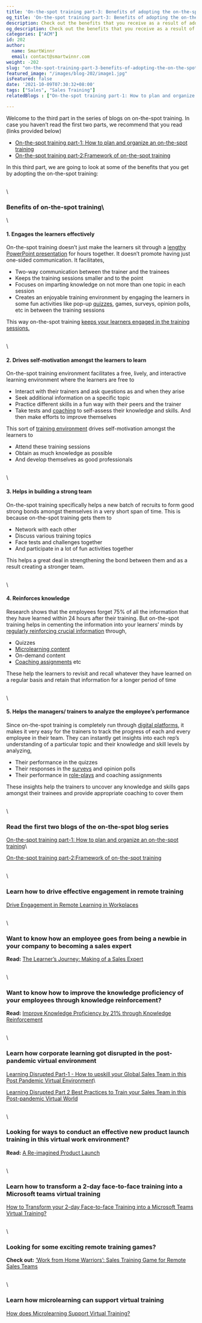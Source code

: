 ```yaml
---
title: 'On-the-spot training part-3: Benefits of adopting the on-the-spot training'
og_title: 'On-the-spot training part-3: Benefits of adopting the on-the-spot training'
description: Check out the benefits that you receive as a result of adopting the on-the-spot training 
og_description: Check out the benefits that you receive as a result of adopting the on-the-spot training
categories: ["ACM"]
id: 202
author:
  name: SmartWinnr
  email: contact@smartwinnr.com
weight: -202
slug: "on-the-spot-training-part-3-benefits-of-adopting-the-on-the-spot-training"
featured_image: "/images/blog-202/image1.jpg"
isFeatured: false
date: '2021-10-09T07:30:32+08:00'
tags: ["Sales", "Sales Training"]
relatedBlogs : ["On-the-spot training part-1: How to plan and organize on-the-spot training?", "On-the-spot training part-2: The Framework of On-the-spot Training", "How to Transform your 2-day Face-to-face Training into a Microsoft Teams Virtual Training?", "‘Work from Home Warriors’: Sales Training Game for Remote Sales Teams", "Learning Disrupted Part-1 - How to upskill your Global Sales Team in this Post Pandemic Virtual Environment", "Learning Disrupted Part 2 Best Practices to Train your Sales Team in this Post-pandemic Virtual World", "The Learner’s Journey: Making of a Sales Expert", "Drive Engagement in Remote Learning in Workplaces", "Improve Knowledge Proficiency by 21% through Knowledge Reinforcement"]

---
```


Welcome to the third part in the series of blogs on on-the-spot training. In case you haven’t read the first two parts, we recommend that you read (links provided below)
  
* [On-the-spot training part-1: How to plan and organize an on-the-spot training](https://www.smartwinnr.com/post/on-the-spot-training-part-1-how-to-plan-and-organize-on-the-spot-training/)
* [On-the-spot training part-2:Framework of on-the-spot training](https://www.smartwinnr.com/post/on-the-spot-training-part-2-the-framework-of-on-the-spot-training/)

In this third part, we are going to look at some of the benefits that you get by adopting the on-the-spot training:

\
\

### **Benefits of on-the-spot training**\
\

#### **1. Engages the learners effectively**

On-the-spot training doesn’t just make the learners sit through a [lengthy PowerPoint presentation](https://www.smartwinnr.com/post/transform-your-2-day-face-to-face-training-into-a-microsoft-teams-virtual-training/) for hours together. It doesn’t promote having just one-sided communication. It facilitates,

* Two-way communication between the trainer and the trainees
* Keeps the training sessions smaller and to the point
* Focuses on imparting knowledge on not more than one topic in each session
* Creates an enjoyable training environment by engaging the learners in some fun activities like pop-up [quizzes](https://www.smartwinnr.com/post/gamified-assessments/), games, surveys, opinion polls, etc in between the training sessions

This way on-the-spot training [keeps your learners engaged in the training sessions.](https://www.smartwinnr.com/post/drive-engagement-in-remote-learning-in-workplaces/)

\
\

#### **2. Drives self-motivation amongst the learners to learn**

On-the-spot training environment facilitates a free, lively, and interactive learning environment where the learners are free to 

* Interact with their trainers and ask questions as and when they arise
* Seek additional information on a specific topic
* Practice different skills in a fun way with their peers and the trainer
* Take tests and [coaching](https://www.smartwinnr.com/post/best-practices-to-drive-video-coaching/) to self-assess their knowledge and skills. And then make efforts to improve themselves

This sort of [training environment](https://www.smartwinnr.com/post/learning-disrupte-how-to-upskill-your-global-sales-team-in-this-post-pandemic-virtual-environment/) drives self-motivation amongst the learners to 

* Attend these training sessions
* Obtain as much knowledge as possible 
* And develop themselves as good professionals 

\
\

#### **3. Helps in building a strong team**

On-the-spot training specifically helps a new batch of recruits to form good strong bonds amongst themselves in a very short span of time. This is because on-the-spot training gets them to
* Network with each other 
* Discuss various training topics
* Face tests and challenges together
* And participate in a lot of fun activities together 

This helps a great deal in strengthening the bond between them and as a result creating a stronger team.

\
\

#### **4. Reinforces knowledge**

Research shows that the employees forget 75% of all the information that they have learned within 24 hours after their training. But on-the-spot training helps in cementing the information into your learners’ minds by [regularly reinforcing crucial information](https://www.smartwinnr.com/post/improve-knowledge-proficiency-by-21-percent-through-knowledge-reinforcement/) through, 

* Quizzes
* [Microlearning content](https://www.smartwinnr.com/post/spaced-repetition-and-microlearning-two-peas-in-a-pod/)
* On-demand content
* [Coaching assignments](https://www.smartwinnr.com/post/how-to-coach-your-salespeople-into-sales-champions/) etc

These help the learners to revisit and recall whatever they have learned on a regular basis and retain that information for a longer period of time

\
\

#### **5. Helps the managers/ trainers to analyze the employee’s performance**

Since on-the-spot training is completely run through [digital platforms](https://www.smartwinnr.com/), it makes it very easy for the trainers to track the progress of each and every employee in their team. They can instantly get insights into each rep’s understanding of a particular topic and their knowledge and skill levels by analyzing,

* Their performance in the quizzes
* Their responses in the [surveys](https://www.smartwinnr.com/post/survey-questions-to-ask-your-sales-team-before-new-product-launch-training/) and opinion polls
* Their performance in [role-plays](https://www.smartwinnr.com/post/5-sales-role-play-games-that-prepares-your-team-to-win/) and coaching assignments

These insights help the trainers to uncover any knowledge and skills gaps amongst their trainees and provide appropriate coaching to cover them

\
\

### Read the first two blogs of the on-the-spot blog series

[On-the-spot training part-1: How to plan and organize an on-the-spot training](https://www.smartwinnr.com/post/on-the-spot-training-part-1-how-to-plan-and-organize-on-the-spot-training/)\

[On-the-spot training part-2:Framework of on-the-spot training](https://www.smartwinnr.com/post/on-the-spot-training-part-2-the-framework-of-on-the-spot-training/)

\
\

### Learn how to drive effective engagement in remote training

[Drive Engagement in Remote Learning in Workplaces](https://www.smartwinnr.com/post/drive-engagement-in-remote-learning-in-workplaces/)

\
\

### Want to know how an employee goes from being a newbie in your company to becoming a sales expert

**Read:** [The Learner’s Journey: Making of a Sales Expert](https://smartwinnr.com/post/learners-journey-making-of-a-sales-expert/)

\
\

### Want to know how to improve the knowledge proficiency of your employees through knowledge reinforcement?

**Read:** [Improve Knowledge Proficiency by 21% through Knowledge Reinforcement](https://smartwinnr.com/post/improve-knowledge-proficiency-by-21-percent-through-knowledge-reinforcement/)

\
\

### Learn how corporate learning got disrupted in the post-pandemic virtual environment

[Learning Disrupted Part-1 - How to upskill your Global Sales Team in this Post Pandemic Virtual Environment](https://smartwinnr.com/post/learning-disrupte-how-to-upskill-your-global-sales-team-in-this-post-pandemic-virtual-environment/)\

[Learning Disrupted Part 2 Best Practices to Train your Sales Team in this Post-pandemic Virtual World](https://smartwinnr.com/post/learning-disrupted-part-2-best-practices-to-train-your-sales-team-in-this-post-pandemic-virtual-world/)

\
\

### Looking for ways to conduct an effective new product launch training in this virtual work environment?

**Read:** [A Re-imagined Product Launch](https://smartwinnr.com/post/re-imagined-product-launch/)

\
\

### Learn how to transform a 2-day face-to-face training into a Microsoft teams virtual training

[How to Transform your 2-day Face-to-face Training into a Microsoft Teams Virtual Training?](https://smartwinnr.com/post/transform-your-2-day-face-to-face-training-into-a-microsoft-teams-virtual-training/)

\
\

### Looking for some exciting remote training games?

**Check out:** [‘Work from Home Warriors’: Sales Training Game for Remote Sales Teams](https://smartwinnr.com/post/work-from-home-warriors-sales-training-game-for-remote-sales-teams/)

\
\

### Learn how microlearning can support virtual training 

[How does Microlearning Support Virtual Training?](https://smartwinnr.com/post/how-does-microlearning-support-virtual-training/)
